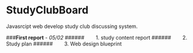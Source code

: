 # StudyClubBoard
Javasrcipt web develop study club discussing system.

###__First report__ - _05/02_
######&nbsp;&nbsp;&nbsp;&nbsp;&nbsp;&nbsp;&nbsp;&nbsp;1. study content report 
######&nbsp;&nbsp;&nbsp;&nbsp;&nbsp;&nbsp;&nbsp;&nbsp;2. Study plan 
######&nbsp;&nbsp;&nbsp;&nbsp;&nbsp;&nbsp;&nbsp;&nbsp;3. Web design blueprint
